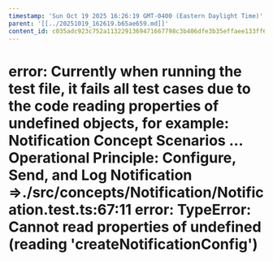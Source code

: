 ```yaml
---
timestamp: 'Sun Oct 19 2025 16:26:19 GMT-0400 (Eastern Daylight Time)'
parent: '[[../20251019_162619.b65ae659.md]]'
content_id: c035adc923c752a1132291369471667798c3b406dfe3b35effaee133ff694952
---
```


# error: Currently when running the test file, it fails all test cases due to the code reading properties of undefined objects, for example: Notification Concept Scenarios ... Operational Principle: Configure, Send, and Log Notification =>./src/concepts/Notification/Notification.test.ts:67:11 error: TypeError: Cannot read properties of undefined (reading 'createNotificationConfig')
